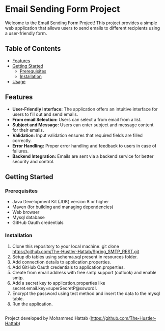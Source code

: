 # Email Sending Form Project

Welcome to the Email Sending Form Project! This project provides a simple web application that allows users to send emails to different recipients using a user-friendly form.

## Table of Contents

- [Features](#features)
- [Getting Started](#getting-started)
    - [Prerequisites](#prerequisites)
    - [Installation](#installation)
- [Usage](#usage)



## Features

- **User-Friendly Interface:** The application offers an intuitive interface for users to fill out and send emails.
- **From email Selection:** Users can select a from email from a list.
- **Subject and Message:** Users can enter subject and message content for their emails.
- **Validation:** Input validation ensures that required fields are filled correctly.
- **Error Handling:** Proper error handling and feedback to users in case of failures.
- **Backend Integration:** Emails are sent via a backend service for better security and control.

## Getting Started

### Prerequisites

- Java Development Kit (JDK) version 8 or higher
- Maven (for building and managing dependencies)
- Web browser
- Mysql database
- GitHub Oauth credentials

### Installation

1. Clone this repository to your local machine: 
git clone https://github.com/The-Hustler-Hattab/Spring_SMTP_REST.git
2. Setup db tables using schema.sql present in resources folder.
3. Add connection details to application.properties.
4. Add GitHub Oauth credentials to application.properties.
5. Create from email address with free smtp support (outlook) and enable smtp.
6. Add a secret key to application.properties like secret.email.key=superSecretP@ssword!.
7. Encrypt the password using test method and insert the data to the mysql table.
8. Run the application.


---
Project developed by Mohammed Hattab (https://github.com/The-Hustler-Hattab)